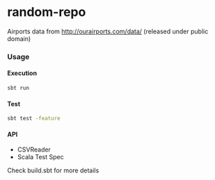 # random-repo

Airports data from http://ourairports.com/data/ (released under public domain)

### Usage

#### Execution

```bash
sbt run
```

#### Test
```bash
sbt test -feature
```

#### API

* CSVReader
* Scala Test Spec



Check build.sbt for more details
